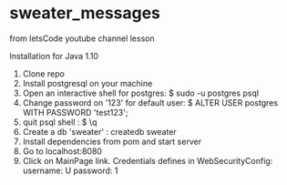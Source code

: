 # sweater_messages
from letsCode youtube channel lesson

Installation for Java 1.10
1. Clone repo
2. Install postgresql on your machine
3. Open an interactive shell for postgres: $ sudo -u postgres psql
4. Change password on '123' for default user: $ ALTER USER postgres WITH PASSWORD 'test123';
5. quit psql shell : $ \q
6. Create a db 'sweater' : createdb sweater
7. Install dependencies from pom and start server
8. Go to localhost:8080
9. Click on MainPage link. Credentials defines in WebSecurityConfig: username: U
password: 1

